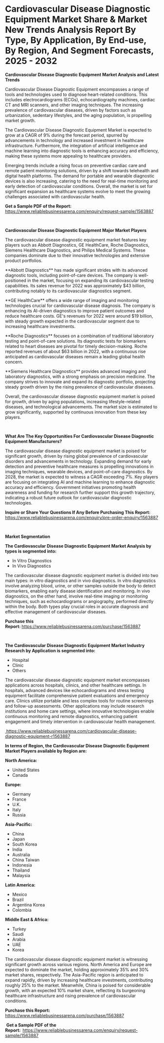 <p><h1>Cardiovascular Disease Diagnostic Equipment Market Share & Market New Trends Analysis Report By Type, By Application, By End-use, By Region, And Segment Forecasts, 2025 - 2032</h1></p><p><strong>Cardiovascular Disease Diagnostic Equipment Market Analysis and Latest Trends</strong></p>
<p><p>Cardiovascular Disease Diagnostic Equipment encompasses a range of tools and technologies used to diagnose heart-related conditions. This includes electrocardiograms (ECGs), echocardiography machines, cardiac CT and MRI scanners, and other imaging techniques. The increasing prevalence of cardiovascular diseases, driven by factors such as urbanization, sedentary lifestyles, and the aging population, is propelling market growth. </p><p>The Cardiovascular Disease Diagnostic Equipment Market is expected to grow at a CAGR of 9% during the forecast period, spurred by advancements in technology and increased investment in healthcare infrastructure. Furthermore, the integration of artificial intelligence and machine learning into diagnostic tools is enhancing accuracy and efficiency, making these systems more appealing to healthcare providers. </p><p>Emerging trends include a rising focus on preventive cardiac care and remote patient monitoring solutions, driven by a shift towards telehealth and digital health platforms. The demand for portable and wearable diagnostic devices is also increasing, catering to the need for real-time monitoring and early detection of cardiovascular conditions. Overall, the market is set for significant expansion as healthcare systems evolve to meet the growing challenges associated with cardiovascular health.</p></p>
<p><strong>Get a Sample PDF of the Report:&nbsp;</strong> <a href="https://www.reliablebusinessarena.com/enquiry/request-sample/1563887?utm_campaign=3268&utm_medium=2&utm_source=Github&utm_content=ia&utm_term=14042025&utm_id=cardiovascular-disease-diagnostic-equipment">https://www.reliablebusinessarena.com/enquiry/request-sample/1563887</a></p>
<p>&nbsp;</p>
<p><strong>Cardiovascular Disease Diagnostic Equipment Major Market Players</strong></p>
<p><p>The cardiovascular disease diagnostic equipment market features key players such as Abbott Diagnostics, GE HealthCare, Roche Diagnostics, Siemens Healthcare Diagnostics, and Philips Medical Systems. These companies dominate due to their innovative technologies and extensive product portfolios.</p><p>**Abbott Diagnostics** has made significant strides with its advanced diagnostic tools, including point-of-care devices. The company is well-positioned in the market, focusing on expanding its cardiovascular testing capabilities. Its sales revenue for 2022 was approximately $43 billion, contributing notably to its cardiovascular diagnostics segment.</p><p>**GE HealthCare** offers a wide range of imaging and monitoring technologies crucial for cardiovascular disease diagnosis. The company is enhancing its AI-driven diagnostics to improve patient outcomes and reduce healthcare costs. GE's revenues for 2022 were around $19 billion, with steady growth expected in the cardiovascular segment due to increasing healthcare investments.</p><p>**Roche Diagnostics** focuses on a combination of traditional laboratory testing and point-of-care solutions. Its diagnostic tests for biomarkers related to heart diseases are pivotal for timely decision-making. Roche reported revenues of about $63 billion in 2022, with a continuous rise anticipated as cardiovascular diseases remain a leading global health concern.</p><p>**Siemens Healthcare Diagnostics** provides advanced imaging and laboratory diagnostics, with a strong emphasis on precision medicine. The company strives to innovate and expand its diagnostic portfolio, projecting steady growth driven by the rising prevalence of cardiovascular diseases.</p><p>Overall, the cardiovascular disease diagnostic equipment market is poised for growth, driven by aging populations, increasing lifestyle-related diseases, and technological advancements. The market size is estimated to grow significantly, supported by continuous innovation from these key players.</p></p>
<p>&nbsp;</p>
<p><strong>What Are The Key Opportunities For Cardiovascular Disease Diagnostic Equipment Manufacturers?</strong></p>
<p><p>The cardiovascular disease diagnostic equipment market is poised for significant growth, driven by rising global prevalence of cardiovascular disorders and advancements in technology. Expanding demand for early detection and preventive healthcare measures is propelling innovations in imaging techniques, wearable devices, and point-of-care diagnostics. By 2028, the market is expected to witness a CAGR exceeding 7%. Key players are focusing on integrating AI and machine learning to enhance diagnostic accuracy and efficiency. Government initiatives promoting health awareness and funding for research further support this growth trajectory, indicating a robust future outlook for cardiovascular diagnostic technologies.</p></p>
<p><strong>Inquire or Share Your Questions If Any Before Purchasing This Report:</strong> <a href="https://www.reliablebusinessarena.com/enquiry/pre-order-enquiry/1563887?utm_campaign=3268&utm_medium=2&utm_source=Github&utm_content=ia&utm_term=14042025&utm_id=cardiovascular-disease-diagnostic-equipment">https://www.reliablebusinessarena.com/enquiry/pre-order-enquiry/1563887</a></p>
<p>&nbsp;</p>
<p><strong>Market Segmentation</strong></p>
<p><strong>The Cardiovascular Disease Diagnostic Equipment Market Analysis by types is segmented into:</strong></p>
<p><ul><li>In Vitro Diagnostics</li><li>In Vivo Diagnostics</li></ul></p>
<p><p>The cardiovascular disease diagnostic equipment market is divided into two main types: in vitro diagnostics and in vivo diagnostics. In vitro diagnostics involve analyzing blood, urine, or other samples outside the body to detect biomarkers, enabling early disease identification and monitoring. In vivo diagnostics, on the other hand, involve real-time imaging or monitoring techniques, such as echocardiograms or angiography, performed directly within the body. Both types play crucial roles in accurate diagnosis and effective management of cardiovascular diseases.</p></p>
<p><strong>Purchase this Report:&nbsp;</strong><a href="https://www.reliablebusinessarena.com/purchase/1563887?utm_campaign=3268&utm_medium=2&utm_source=Github&utm_content=ia&utm_term=14042025&utm_id=cardiovascular-disease-diagnostic-equipment">https://www.reliablebusinessarena.com/purchase/1563887</a></p>
<p>&nbsp;</p>
<p><strong>The Cardiovascular Disease Diagnostic Equipment Market Industry Research by Application is segmented into:</strong></p>
<p><ul><li>Hospital</li><li>Clinic</li><li>Others</li></ul></p>
<p><p>The cardiovascular disease diagnostic equipment market encompasses applications across hospitals, clinics, and other healthcare settings. In hospitals, advanced devices like echocardiograms and stress testing equipment facilitate comprehensive patient evaluations and emergency care. Clinics utilize portable and less complex tools for routine screenings and follow-up assessments. Other applications may include research institutions and home care settings, where innovative technologies enable continuous monitoring and remote diagnostics, enhancing patient engagement and timely intervention in cardiovascular health management.</p></p>
<p><a href="https://www.reliablebusinessarena.com/cardiovascular-disease-diagnostic-equipment-r1563887?utm_campaign=3268&utm_medium=2&utm_source=Github&utm_content=ia&utm_term=14042025&utm_id=cardiovascular-disease-diagnostic-equipment">&nbsp;https://www.reliablebusinessarena.com/cardiovascular-disease-diagnostic-equipment-r1563887</a></p>
<p><strong>In terms of Region, the Cardiovascular Disease Diagnostic Equipment Market Players available by Region are:</strong></p>
<p>
    <p> <strong> North America: </strong>
        <ul>
            <li>United States</li>
            <li>Canada</li>
        </ul>
        </p> 
    <p> <strong> Europe: </strong>
        <ul>
            <li>Germany</li>
            <li>France</li>
            <li>U.K.</li>
            <li>Italy</li>
            <li>Russia</li>
        </ul>
        </p> 
    <p> <strong> Asia-Pacific: </strong>
        <ul>
            <li>China</li>
            <li>Japan</li>
            <li>South Korea</li>
            <li>India</li>
            <li>Australia</li>
            <li>China Taiwan</li>
            <li>Indonesia</li>
            <li>Thailand</li>
            <li>Malaysia</li>
        </ul>
        </p> 
    <p> <strong> Latin America: </strong>
        <ul>
            <li>Mexico</li>
            <li>Brazil</li>
            <li>Argentina Korea</li>
            <li>Colombia</li>
        </ul>
        </p> 
    <p> <strong> Middle East & Africa: </strong>
        <ul>
            <li>Turkey</li>
            <li>Saudi</li>
            <li>Arabia</li>
            <li>UAE</li>
            <li>Korea</li>
        </ul>
    </p>
    </p>
<p><p>The cardiovascular disease diagnostic equipment market is witnessing significant growth across various regions. North America and Europe are expected to dominate the market, holding approximately 35% and 30% market shares, respectively. The Asia-Pacific region is anticipated to expand rapidly, driven by increasing healthcare investments, contributing roughly 25% to the market. Meanwhile, China is poised for considerable growth, with an expected 10% market share, reflecting its burgeoning healthcare infrastructure and rising prevalence of cardiovascular conditions.</p></p>
<p><strong>Purchase this Report: </strong><a href="https://www.reliablebusinessarena.com/purchase/1563887?utm_campaign=3268&utm_medium=2&utm_source=Github&utm_content=ia&utm_term=14042025&utm_id=cardiovascular-disease-diagnostic-equipment">https://www.reliablebusinessarena.com/purchase/1563887</a></p>
<p>&nbsp;<strong>Get a Sample PDF of the Report:&nbsp;&nbsp;</strong><a href="https://www.reliablebusinessarena.com/enquiry/request-sample/1563887?utm_campaign=3268&utm_medium=2&utm_source=Github&utm_content=ia&utm_term=14042025&utm_id=cardiovascular-disease-diagnostic-equipment">https://www.reliablebusinessarena.com/enquiry/request-sample/1563887</a></p>
<p><strong></strong></p>
<p><p></p><p></p><p></p></p>